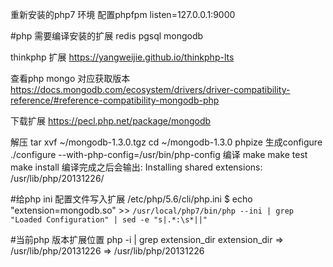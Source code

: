重新安装的php7 环境
配置phpfpm listen=127.0.0.1:9000

#php 需要编译安装的扩展
    redis
    pgsql
    mongodb

thinkphp 扩展
https://yangweijie.github.io/thinkphp-lts

查看php mongo 对应获取版本
https://docs.mongodb.com/ecosystem/drivers/driver-compatibility-reference/#reference-compatibility-mongodb-php

下载扩展
https://pecl.php.net/package/mongodb

解压
tar xvf ~/mongodb-1.3.0.tgz
cd ~/mongodb-1.3.0
phpize
生成configure
./configure --with-php-config=/usr/bin/php-config
编译
make
make test
make install
编译完成之后会输出:
Installing shared extensions:     /usr/lib/php/20131226/

#给php ini 配置文件写入扩展
    /etc/php/5.6/cli/php.ini
    $ echo "extension=mongodb.so" >> `/usr/local/php7/bin/php --ini | grep "Loaded Configuration" | sed -e "s|.*:\s*||"`

#当前php 版本扩展位置
    php -i | grep extension_dir
    extension_dir => /usr/lib/php/20131226 => /usr/lib/php/20131226
